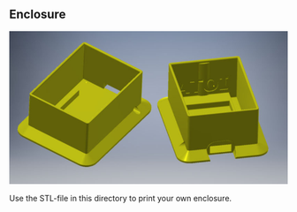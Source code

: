 ## Enclosure

![Enclosure](enclosure.jpg?raw=true)

Use the STL-file in this directory to print your own enclosure. 
